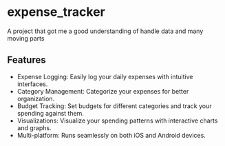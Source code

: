 # expense_tracker

A project that got me a good understanding of handle data and many moving parts

## Features

* Expense Logging: Easily log your daily expenses with intuitive interfaces.
* Category Management: Categorize your expenses for better organization.
* Budget Tracking: Set budgets for different categories and track your spending against them.
* Visualizations: Visualize your spending patterns with interactive charts and graphs.
* Multi-platform: Runs seamlessly on both iOS and Android devices.

